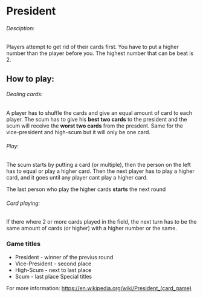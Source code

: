 # President
###### Desciption: 

Players attempt to get rid of their cards first. You have to put a higher number than the player before you. The highest number that can be beat is 2. 

## How to play: 

###### Dealing cards: 
A player has to shuffle the cards and give an equal amount of card to each player. The scum has to give his **best two cards** to the president and the scum will receive the **worst two cards** from the presdent. Same for the vice-president and high-scum but it will only be one card.

###### Play: 
The scum starts by putting a card (or multiple), then the person on the left has to equal or play a higher card. Then the next player has to play a higher card, and it goes until any player cant play a higher card. 

The last person who play the higher cards **starts** the next round

###### Card playing: 

If there where 2 or more cards played in the field, the next turn has to be the same amount of cards (or higher) with a higher number or the same. 

### Game titles

* President - winner of the previus round
* Vice-President - second place
* High-Scum - next to last place
* Scum - last place
Special titles


For more information: 
https://en.wikipedia.org/wiki/President_(card_game)
